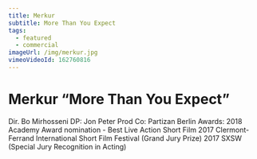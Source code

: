 ```yaml
---
title: Merkur
subtitle: More Than You Expect
tags:
  - featured
  - commercial
imageUrl: /img/merkur.jpg
vimeoVideoId: 162760816
---
```


# Merkur “More Than You Expect”

Dir. Bo Mirhosseni
DP: Jon Peter
Prod Co: Partizan Berlin
Awards: 2018 Academy Award nomination - Best Live Action Short Film
2017 Clermont-Ferrand International Short Film Festival (Grand Jury Prize)
2017 SXSW (Special Jury Recognition in Acting)
